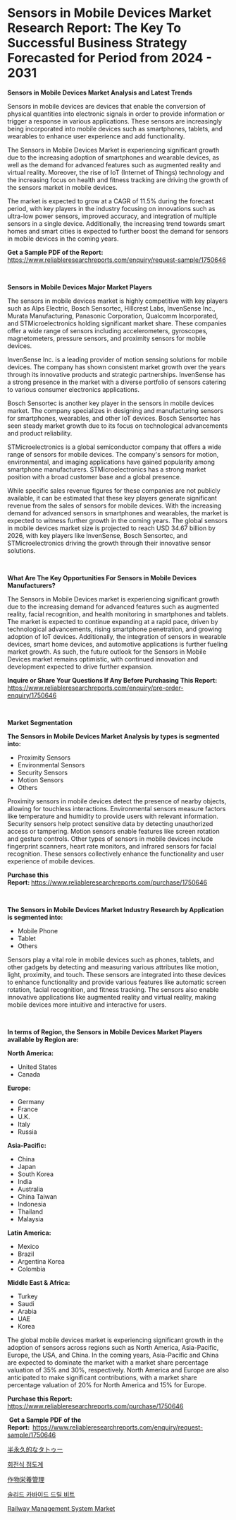 <p><h1>Sensors in Mobile Devices Market Research Report: The Key To Successful Business Strategy Forecasted for Period from 2024 - 2031</h1></p><p><strong>Sensors in Mobile Devices Market Analysis and Latest Trends</strong></p>
<p><p>Sensors in mobile devices are devices that enable the conversion of physical quantities into electronic signals in order to provide information or trigger a response in various applications. These sensors are increasingly being incorporated into mobile devices such as smartphones, tablets, and wearables to enhance user experience and add functionality.</p><p>The Sensors in Mobile Devices Market is experiencing significant growth due to the increasing adoption of smartphones and wearable devices, as well as the demand for advanced features such as augmented reality and virtual reality. Moreover, the rise of IoT (Internet of Things) technology and the increasing focus on health and fitness tracking are driving the growth of the sensors market in mobile devices.</p><p>The market is expected to grow at a CAGR of 11.5% during the forecast period, with key players in the industry focusing on innovations such as ultra-low power sensors, improved accuracy, and integration of multiple sensors in a single device. Additionally, the increasing trend towards smart homes and smart cities is expected to further boost the demand for sensors in mobile devices in the coming years.</p></p>
<p><strong>Get a Sample PDF of the Report:&nbsp;</strong> <a href="https://www.reliableresearchreports.com/enquiry/request-sample/1750646">https://www.reliableresearchreports.com/enquiry/request-sample/1750646</a></p>
<p>&nbsp;</p>
<p><strong>Sensors in Mobile Devices Major Market Players</strong></p>
<p><p>The sensors in mobile devices market is highly competitive with key players such as Alps Electric, Bosch Sensortec, Hillcrest Labs, InvenSense Inc., Murata Manufacturing, Panasonic Corporation, Qualcomm Incorporated, and STMicroelectronics holding significant market share. These companies offer a wide range of sensors including accelerometers, gyroscopes, magnetometers, pressure sensors, and proximity sensors for mobile devices.</p><p>InvenSense Inc. is a leading provider of motion sensing solutions for mobile devices. The company has shown consistent market growth over the years through its innovative products and strategic partnerships. InvenSense has a strong presence in the market with a diverse portfolio of sensors catering to various consumer electronics applications.</p><p>Bosch Sensortec is another key player in the sensors in mobile devices market. The company specializes in designing and manufacturing sensors for smartphones, wearables, and other IoT devices. Bosch Sensortec has seen steady market growth due to its focus on technological advancements and product reliability.</p><p>STMicroelectronics is a global semiconductor company that offers a wide range of sensors for mobile devices. The company's sensors for motion, environmental, and imaging applications have gained popularity among smartphone manufacturers. STMicroelectronics has a strong market position with a broad customer base and a global presence.</p><p>While specific sales revenue figures for these companies are not publicly available, it can be estimated that these key players generate significant revenue from the sales of sensors for mobile devices. With the increasing demand for advanced sensors in smartphones and wearables, the market is expected to witness further growth in the coming years. The global sensors in mobile devices market size is projected to reach USD 34.67 billion by 2026, with key players like InvenSense, Bosch Sensortec, and STMicroelectronics driving the growth through their innovative sensor solutions.</p></p>
<p>&nbsp;</p>
<p><strong>What Are The Key Opportunities For Sensors in Mobile Devices Manufacturers?</strong></p>
<p><p>The Sensors in Mobile Devices market is experiencing significant growth due to the increasing demand for advanced features such as augmented reality, facial recognition, and health monitoring in smartphones and tablets. The market is expected to continue expanding at a rapid pace, driven by technological advancements, rising smartphone penetration, and growing adoption of IoT devices. Additionally, the integration of sensors in wearable devices, smart home devices, and automotive applications is further fueling market growth. As such, the future outlook for the Sensors in Mobile Devices market remains optimistic, with continued innovation and development expected to drive further expansion.</p></p>
<p><strong>Inquire or Share Your Questions If Any Before Purchasing This Report:</strong> <a href="https://www.reliableresearchreports.com/enquiry/pre-order-enquiry/1750646">https://www.reliableresearchreports.com/enquiry/pre-order-enquiry/1750646</a></p>
<p>&nbsp;</p>
<p><strong>Market Segmentation</strong></p>
<p><strong>The Sensors in Mobile Devices Market Analysis by types is segmented into:</strong></p>
<p><ul><li>Proximity Sensors</li><li>Environmental Sensors</li><li>Security Sensors</li><li>Motion Sensors</li><li>Others</li></ul></p>
<p><p>Proximity sensors in mobile devices detect the presence of nearby objects, allowing for touchless interactions. Environmental sensors measure factors like temperature and humidity to provide users with relevant information. Security sensors help protect sensitive data by detecting unauthorized access or tampering. Motion sensors enable features like screen rotation and gesture controls. Other types of sensors in mobile devices include fingerprint scanners, heart rate monitors, and infrared sensors for facial recognition. These sensors collectively enhance the functionality and user experience of mobile devices.</p></p>
<p><strong>Purchase this Report:&nbsp;</strong><a href="https://www.reliableresearchreports.com/purchase/1750646">https://www.reliableresearchreports.com/purchase/1750646</a></p>
<p>&nbsp;</p>
<p><strong>The Sensors in Mobile Devices Market Industry Research by Application is segmented into:</strong></p>
<p><ul><li>Mobile Phone</li><li>Tablet</li><li>Others</li></ul></p>
<p><p>Sensors play a vital role in mobile devices such as phones, tablets, and other gadgets by detecting and measuring various attributes like motion, light, proximity, and touch. These sensors are integrated into these devices to enhance functionality and provide various features like automatic screen rotation, facial recognition, and fitness tracking. The sensors also enable innovative applications like augmented reality and virtual reality, making mobile devices more intuitive and interactive for users.</p></p>
<p>&nbsp;</p>
<p><strong>In terms of Region, the Sensors in Mobile Devices Market Players available by Region are:</strong></p>
<p>
    <p> <strong> North America: </strong>
        <ul>
            <li>United States</li>
            <li>Canada</li>
        </ul>
        </p> 
    <p> <strong> Europe: </strong>
        <ul>
            <li>Germany</li>
            <li>France</li>
            <li>U.K.</li>
            <li>Italy</li>
            <li>Russia</li>
        </ul>
        </p> 
    <p> <strong> Asia-Pacific: </strong>
        <ul>
            <li>China</li>
            <li>Japan</li>
            <li>South Korea</li>
            <li>India</li>
            <li>Australia</li>
            <li>China Taiwan</li>
            <li>Indonesia</li>
            <li>Thailand</li>
            <li>Malaysia</li>
        </ul>
        </p> 
    <p> <strong> Latin America: </strong>
        <ul>
            <li>Mexico</li>
            <li>Brazil</li>
            <li>Argentina Korea</li>
            <li>Colombia</li>
        </ul>
        </p> 
    <p> <strong> Middle East & Africa: </strong>
        <ul>
            <li>Turkey</li>
            <li>Saudi</li>
            <li>Arabia</li>
            <li>UAE</li>
            <li>Korea</li>
        </ul>
    </p>
    </p>
<p><p>The global mobile devices market is experiencing significant growth in the adoption of sensors across regions such as North America, Asia-Pacific, Europe, the USA, and China. In the coming years, Asia-Pacific and China are expected to dominate the market with a market share percentage valuation of 35% and 30%, respectively. North America and Europe are also anticipated to make significant contributions, with a market share percentage valuation of 20% for North America and 15% for Europe.</p></p>
<p><strong>Purchase this Report: </strong><a href="https://www.reliableresearchreports.com/purchase/1750646">https://www.reliableresearchreports.com/purchase/1750646</a></p>
<p>&nbsp;<strong>Get a Sample PDF of the Report:&nbsp;&nbsp;</strong><a href="https://www.reliableresearchreports.com/enquiry/request-sample/1750646">https://www.reliableresearchreports.com/enquiry/request-sample/1750646</a></p>
<p><strong></strong></p>
<p><p><a href="https://github.com/hwbcz413288296/Market-Research-Report-List-1/blob/main/681326210123.md">半永久的なタトゥー</a></p><p><a href="https://github.com/fredrickeglers/Market-Research-Report-List-1/blob/main/76086679512.md">회전식 점도계</a></p><p><a href="https://github.com/efcvopdgkdx128/Market-Research-Report-List-1/blob/main/629148910122.md">作物栄養管理</a></p><p><a href="https://github.com/bunxhcci35271755/Market-Research-Report-List-1/blob/main/15543629511.md">솔리드 카바이드 드릴 비트</a></p><p><a href="https://issuu.com/reportprime-2/docs/railway-management-system-market-size-2030.pptx">Railway Management System Market</a></p></p>